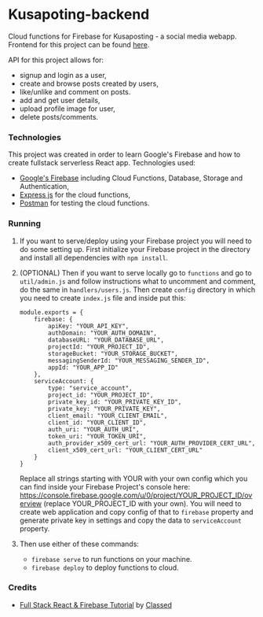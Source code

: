 # Kusapoting-backend

Cloud functions for Firebase for Kusaposting - a social media webapp.
Frontend for this project can be found [here](https://github.com/Azargaz/Kusaposting-client).

API for this project allows for:
- signup and login as a user,
- create and browse posts created by users,
- like/unlike and comment on posts.
- add and get user details,
- upload profile image for user,
- delete posts/comments.

### Technologies

This project was created in order to learn Google's Firebase and how to create fullstack serverless React app.
Technologies used:
- [Google's Firebase](https://firebase.google.com/) including Cloud Functions, Database, Storage and Authentication,
- [Express js](https://expressjs.com/) for the cloud functions,
- [Postman](https://www.getpostman.com/) for testing the cloud functions.

### Running

1. If you want to serve/deploy using your Firebase project you will need to do some setting up.
First initialize your Firebase project in the directory and install all dependencies with `npm install`.

2. (OPTIONAL) Then if you want to serve locally go to `functions` and go to `util/admin.js` and follow instructions what to uncomment and comment,
do the same in `handlers/users.js`. Then create `config` directory in which you need to create `index.js` file and
inside put this:

	```
	module.exports = {
		firebase: {
			apiKey: "YOUR_API_KEY",
			authDomain: "YOUR_AUTH_DOMAIN",
			databaseURL: "YOUR_DATABASE_URL",
			projectId: "YOUR_PROJECT_ID",
			storageBucket: "YOUR_STORAGE_BUCKET",
			messagingSenderId: "YOUR_MESSAGING_SENDER_ID",
			appId: "YOUR_APP_ID"
		},
		serviceAccount: {
			type: "service_account",
			project_id: "YOUR_PROJECT_ID",
			private_key_id: "YOUR_PRIVATE_KEY_ID",
			private_key: "YOUR_PRIVATE_KEY",
			client_email: "YOUR_CLIENT_EMAIL",
			client_id: "YOUR_CLIENT_ID",
			auth_uri: "YOUR_AUTH_URI",
			token_uri: "YOUR_TOKEN_URI",
			auth_provider_x509_cert_url: "YOUR_AUTH_PROVIDER_CERT_URL",
			client_x509_cert_url: "YOUR_CLIENT_CERT_URL"
		}
	}
	```

	Replace all strings starting with YOUR with your own config which you can find inside your Firebase Project's console here: 
	https://console.firebase.google.com/u/0/project/YOUR_PROJECT_ID/overview (replace YOUR_PROJECT_ID with your own). 
	You will need to create web application and copy config of that to `firebase` property and generate private key 
	in settings and copy the data to `serviceAccount` property.

3. Then use either of these commands:

	- `firebase serve` to run functions on your machine.
	- `firebase deploy` to deploy functions to cloud.

### Credits

- [Full Stack React & Firebase Tutorial](https://youtu.be/m_u6P5k0vP0) by [Classed](https://github.com/hidjou)
